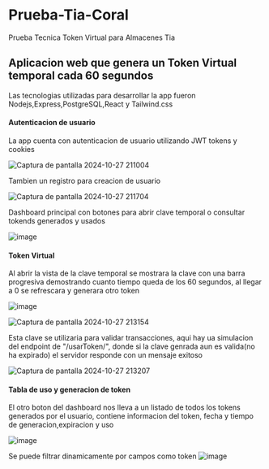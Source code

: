 # Prueba-Tia-Coral
Prueba Tecnica Token Virtual para Almacenes Tia

<h2>Aplicacion web que genera un Token Virtual temporal cada 60 segundos</h2>
Las tecnologias utilizadas para desarrollar la app fueron Nodejs,Express,PostgreSQL,React y Tailwind.css

<h4>Autenticacion de usuario</h4>
<p>
La app cuenta con autenticacion de usuario utilizando JWT tokens y cookies  
</p>

![Captura de pantalla 2024-10-27 211004](https://github.com/user-attachments/assets/969d0270-2828-41d6-bc5e-7ee7e24365e3)

<p>Tambien un registro para creacion de usuario</p>


![Captura de pantalla 2024-10-27 211704](https://github.com/user-attachments/assets/4072b10b-8521-43c6-acb7-414c8ecf8eaf)

<p>Dashboard principal con botones para abrir clave temporal o consultar tokends generados y usados</p>

![image](https://github.com/user-attachments/assets/74aa7a8f-38e6-40d8-bd41-6e85aa9517ff)

<h4>Token Virtual</h4>
<p>Al abrir la vista de la clave temporal se mostrara la clave con una barra progresiva demostrando cuanto tiempo queda de los 60 segundos, al llegar a 0 se refrescara y generara otro token</p>

![image](https://github.com/user-attachments/assets/4e669b65-f686-43c9-b347-fcce343dd77c)

![Captura de pantalla 2024-10-27 213154](https://github.com/user-attachments/assets/484bd1ed-be4f-4df3-b6e6-b17570e5dc49)


<p>Esta clave se utilizaria para validar transacciones, aqui hay ua simulacion del endpoint de "/usarToken/", donde si la clave genrada aun es valida(no ha expirado) el servidor responde con un mensaje exitoso</p>

![Captura de pantalla 2024-10-27 213207](https://github.com/user-attachments/assets/40ae2947-a097-4560-aa7e-585ec2f5be40)



<h4>Tabla de uso y generacion de token</h4>
<p>El otro boton del dashboard nos lleva a un listado de todos los tokens generados por el usuario, contiene informacion del token, fecha y tiempo de generacion,expiracion y uso</p>

![image](https://github.com/user-attachments/assets/8c117cab-a0d5-40a6-93c9-3f4373288cd0)

Se puede filtrar dinamicamente por campos como token
![image](https://github.com/user-attachments/assets/f5b50d26-39ed-4f39-a719-6f478a6529d3)


